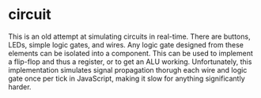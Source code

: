 # circuit

This is an old attempt at simulating circuits in real-time. There are buttons, LEDs, simple logic gates, and wires. Any logic gate designed from these elements can be isolated into a component. This can be used to implement a flip-flop and thus a register, or to get an ALU working. Unfortunately, this implementation simulates signal propagation thorugh each wire and logic gate once per tick in JavaScript, making it slow for anything significantly harder.
